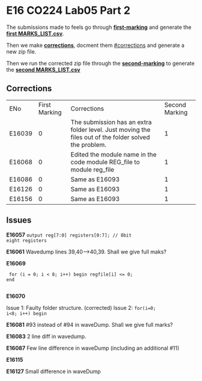# E16 CO224 Lab05 Part 2

The submissions made to feels go through **[first-marking](first-marking/)** and generate the **[first MARKS_LIST.csv](first-marking/MARKS_LIST.csv)**.

Then we make **[corrections](corrections/)**, docment them [#corrections](here) and generate a new zip file.

Then we run the corrected zip file through the **[second-marking](second-marking/)** to generate the **[second MARKS_LIST.csv](second-marking/MARKS_LIST.csv)**

## Corrections

<table>
<tr><b>
    <td>ENo</td>
    <td>First Marking</td>
    <td>Corrections</td>
    <td>Second Marking</td>
</b></tr>

<tr>
    <td>E16039</td>
    <td>0</td>
    <td>The submission has an extra folder level. Just moving the files out of the folder solved the problem.</td>
    <td>1</td>
</tr>
<tr>
    <td>E16068</td>
    <td>0</td>
    <td>Edited the module name in the code module REG_file to module reg_file</td>
    <td>1</td>
</tr>
<tr>
    <td>E16086</td>
    <td>0</td>
    <td>Same as E16093</td>
    <td>1</td>
</tr>
<tr>
    <td>E16126</td>
    <td>0</td>
    <td>Same as E16093</td>
    <td>1</td>
</tr>
<tr>
    <td>E16156</td>
    <td>0</td>
    <td>Same as E16093</td>
    <td>1</td>
</tr>
</table>


## Issues

**E16057** <code>output reg[7:0] registers[0:7]; // 8bit eight registers</code>

**E16061** Wavedump lines 39,40-->40,39. Shall we give full maks?

**E16069** 

<code><pre>
for (i = 0; i < 8; i++) begin
    regfile[i] <= 0;
end   
</pre></code>


**E16070** 

Issue 1: Faulty folder structure. (corrected)
Issue 2:
<code>for(i=0; i<8; i++) begin </code>


**E16081** #93 instead of #94 in waveDump. Shall we give full marks?

**E16083** 2 line diff in wavedump.

**E16087** Few line difference in waveDump (including an additional #11)

**E16115** 

**E16127** Small difference in waveDump




